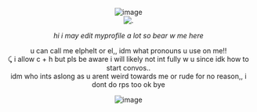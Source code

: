 <p align="center"


![image](https://github.com/user-attachments/assets/36691fbf-8bca-44da-bf60-758fc3f235e6)
<br>
![.](https://wilardo.crd.co/assets/images/gallery23/13ee5167.gif?v=f2364dd6)

<p align="center"

*hi i may edit myprofile a lot so bear w me here*

<p align="center"

 u can call me elphelt or el,, idm what pronouns u use on me!!
<br>
⤹ i allow c + h but pls be aware i will likely not int fully w u since idk how to start convos..
<br>
idm who ints aslong as u arent weird towards me or rude for no reason,, i dont do rps too ok bye

<p align="center"

![image](https://github.com/user-attachments/assets/743698c0-e2d5-46dc-9a24-06bb209b0aa6)

